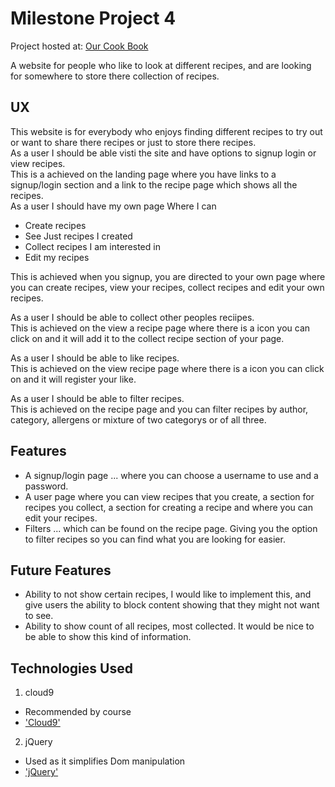 # Milestone Project 4
Project hosted at: [Our Cook Book](https://our-cookbook-jl.herokuapp.com/)  

A website for people who like to look at different recipes, and are looking for somewhere to store there collection of recipes.

## UX

This website is for everybody who enjoys finding different recipes to try out or want to share there recipes or just to store there recipes.  
As a user I should be able visti the site and have options to signup login or view recipes.  
This is a achieved on the landing page where you have links to a signup/login section and a link to the recipe page which shows all the recipes.  
As a user I should have my own page Where I can  
- Create recipes
- See Just recipes I created
- Collect recipes I am interested in
- Edit my recipes 

This is achieved when you signup, you are directed to your own page where you can create recipes, view your recipes, collect recipes and edit your own recipes.  

As a user I should be able to collect other peoples reciipes.  
This is achieved on the view a recipe page where there is a icon you can click on and it will add it to the collect recipe section of your page.  

As a user I should be able to like recipes.  
This is achieved on the view recipe page where there is a icon you can click on and it will register your like.  

As a user I should be able to filter recipes.  
This is achieved on the recipe page and you can filter recipes by author, category, allergens or mixture of two categorys or of all three.  

## Features

- A signup/login page ... where you can choose a username to use and a password.  
- A user page where you can view recipes that you create, a section for recipes you collect, a section for creating a recipe and where you can edit your recipes.  
- Filters ... which can be found on the recipe page. Giving you the option to filter recipes so you can find what you are looking for easier.  

 
## Future Features

- Ability to not show certain recipes, I would like to implement this, and give users the ability to block content showing that they might not want to see.
- Ability to show count of all recipes, most collected. It would be nice to be able to show this kind of information.

## Technologies Used

1. cloud9
  * Recommended by course
  * ['Cloud9'](https://ide.c9.io/)
2. jQuery
  * Used as it simplifies Dom manipulation
  * ['jQuery'](https://api.jquery.com/)